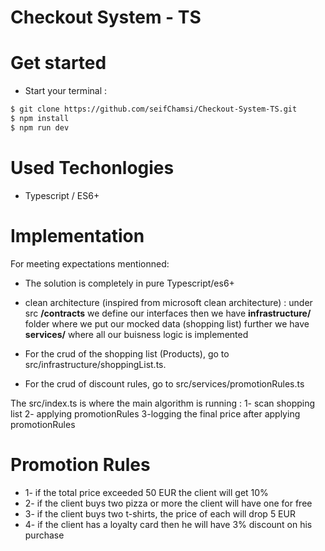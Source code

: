 # Checkout System - TS

# Get started

- Start your terminal :

```bash
$ git clone https://github.com/seifChamsi/Checkout-System-TS.git
$ npm install
$ npm run dev
```

# Used Techonlogies

- Typescript / ES6+

# Implementation

For meeting expectations mentionned:

- The solution is completely in pure Typescript/es6+
- clean architecture (inspired from microsoft clean architecture) : under src **/contracts** we define our interfaces then we have **infrastructure/** folder where we put our mocked data (shopping list) further we have **services/** where all our buisness logic is implemented
- For the crud of the shopping list (Products), go to src/infrastructure/shoppingList.ts.

- For the crud of discount rules, go to src/services/promotionRules.ts

The src/index.ts is where the main algorithm is running :
1- scan shopping list 2- applying promotionRules 3-logging the final price after applying promotionRules


# Promotion Rules

- 1- if the total price exceeded 50 EUR the client will get 10%
- 2- if the client buys two pizza or more the client will have one for free
- 3- if the client buys two t-shirts, the price of each will drop 5 EUR
- 4- if the client has a loyalty card then he will have 3% discount on his purchase
